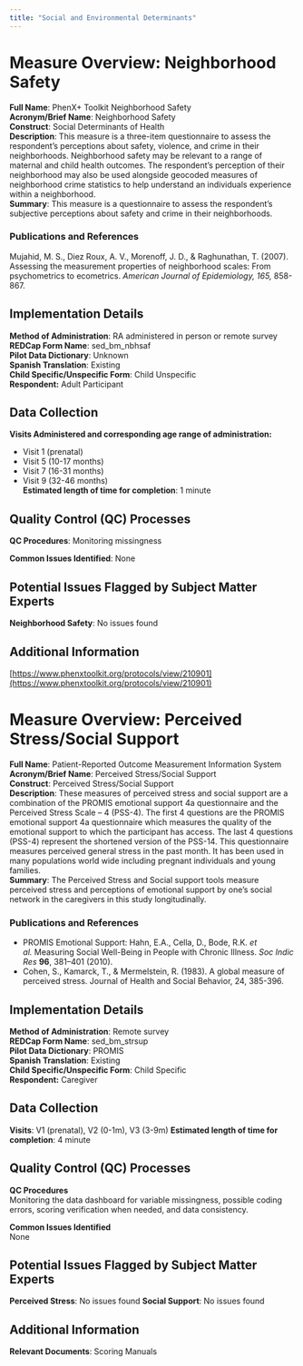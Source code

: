 ```yaml
---
title: "Social and Environmental Determinants"
---
```


# Measure Overview: Neighborhood Safety
**Full Name**: PhenX+ Toolkit Neighborhood Safety  
**Acronym/Brief Name**: Neighborhood Safety  
**Construct**:  Social Determinants of Health  
**Description**: This measure is a three-item questionnaire to assess the respondent’s perceptions about safety, violence, and crime in their neighborhoods. Neighborhood safety may be relevant to a range of maternal and child health outcomes. The respondent’s perception of their neighborhood may also be used alongside geocoded measures of neighborhood crime statistics to help understand an individuals experience within a neighborhood.   
**Summary**: This measure is a questionnaire to assess the respondent’s subjective perceptions about safety and crime in their neighborhoods. 

### Publications and References
Mujahid, M. S., Diez Roux, A. V., Morenoff, J. D., & Raghunathan, T. (2007). Assessing the measurement properties of neighborhood scales: From psychometrics to ecometrics. *American Journal of Epidemiology,* *165,* 858-867.

## Implementation Details
**Method of Administration**: RA administered in person or remote survey  
**REDCap Form Name**: sed\_bm\_nbhsaf  
**Pilot Data Dictionary**: Unknown  
**Spanish Translation**: Existing  
**Child Specific/Unspecific Form**: Child Unspecific  
**Respondent:** Adult Participant

## Data Collection
**Visits Administered and corresponding age range of administration:**   
  * Visit 1 (prenatal)   
  * Visit 5 (10-17 months)   
  * Visit 7 (16-31 months)   
  * Visit 9 (32-46 months)  
**Estimated length of time for completion**: 1 minute

## Quality Control (QC) Processes
**QC Procedures**: Monitoring missingness 

**Common Issues Identified**: None

## Potential Issues Flagged by Subject Matter Experts
**Neighborhood Safety**: No issues found

## Additional Information
[https://www.phenxtoolkit.org/protocols/view/210901](https://www.phenxtoolkit.org/protocols/view/210901) 


# Measure Overview: Perceived Stress/Social Support 
**Full Name**: Patient-Reported Outcome Measurement Information System
**Acronym/Brief Name**: Perceived Stress/Social Support  
**Construct**: Perceived Stress/Social Support  
**Description**: These measures of perceived stress and social support are a combination of the PROMIS emotional support 4a questionnaire and the Perceived Stress Scale – 4 (PSS-4). The first 4 questions are the PROMIS emotional support 4a questionnaire which measures the quality of the emotional support to which the participant has access. The last 4 questions (PSS-4) represent the shortened version of the PSS-14. This questionnaire measures perceived general stress in the past month. It has been used in many populations world wide including pregnant individuals and young families.  
**Summary**: The Perceived Stress and Social support tools measure perceived stress and perceptions of emotional support by one’s social network in the caregivers in this study longitudinally. 

### Publications and References
  * PROMIS Emotional Support: Hahn, E.A., Cella, D., Bode, R.K. *et al.* Measuring Social Well-Being in People with Chronic Illness. *Soc Indic Res* **96**, 381–401 (2010).   
  * Cohen, S., Kamarck, T., & Mermelstein, R. (1983). A global measure of perceived stress. Journal of Health and Social Behavior, 24, 385-396.

## Implementation Details
**Method of Administration**: Remote survey  
**REDCap Form Name**: sed\_bm\_strsup  
**Pilot Data Dictionary**: PROMIS  
**Spanish Translation**: Existing  
**Child Specific/Unspecific Form**: Child Specific  
**Respondent:** Caregiver

## Data Collection
**Visits**: V1 (prenatal), V2 (0-1m), V3 (3-9m) 
**Estimated length of time for completion**: 4 minute

## Quality Control (QC) Processes
**QC Procedures**   
Monitoring the data dashboard for variable missingness, possible coding errors, scoring verification when needed, and data consistency.  

**Common Issues Identified**    
None

## Potential Issues Flagged by Subject Matter Experts
**Perceived Stress**: No issues found
**Social Support**: No issues found

## Additional Information
**Relevant Documents**: Scoring Manuals  